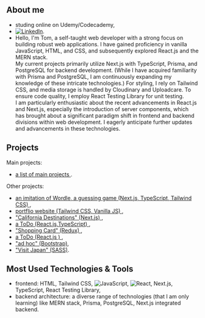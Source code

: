 ## About me
- studing online on Udemy/Codecademy, 
- [![LinkedIn][linkedin-shield]][linkedin-url].
- Hello, I'm Tom, a self-taught web developer with a strong focus on building robust web applications. I have gained proficiency in vanilla JavaScript, HTML, and CSS, and subsequently explored React.js and the MERN stack.
<br/>My current projects primarily utilize Next.js with TypeScript, Prisma, and PostgreSQL for backend development. (While I have acquired familiarity with Prisma and PostgreSQL, I am continuously expanding my knowledge of these intricate technologies.) For styling, I rely on Tailwind CSS, and media storage is handled by Cloudinary and Uploadcare. To ensure code quality, I employ React Testing Library for unit testing.
<br/> I am particularly enthusiastic about the recent advancements in React.js and Next.js, especially the introduction of server components, which has brought about a significant paradigm shift in frontend and backend divisions within web development. I eagerly anticipate further updates and advancements in these technologies.
  <br/>



## Projects
Main projects: 
- <a href="https://projects-online.vercel.app/#secondPage"   target="_blank"> a list of main projects </a>.

Other projects:
-  <a href="https://github.com/spatulatom/nextjs-wordle-new-york-times-game#readme" target="_blank"> an imitation of Wordle, a  guessing game (Next.js, TypeScript, Tailwind CSS) </a>,
- <a href="https://github.com/spatulatom/projects-online#readme">  portflio website (Tailwind CSS, Vanilla JS) </a>, 
-  <a href="https://github.com/spatulatom/react-next-california-destinations#readme"> "California Destinations" (Next.js) </a>,
- <a href="https://github.com/spatulatom/todo-reactjs-typescript/tree/master#readme-top">  a ToDo (React.js,TypeScript) </a>,
-  <a href ="https://github.com/spatulatom/shopping-card-reactjs#readme"> "Shopping Card" (Redux) </a>,
-  <a href="https://github.com/spatulatom/todo-reactjs#readme"> a ToDo (React.js ) </a>,
-  <a href="https://github.com/spatulatom/bootstrap-demo-website#readme-top"> "ad hoc" (Bootstrap)</a>,
- <a href="https://github.com/spatulatom/sass-project#readme-top"> "Visit Japan"  (SASS)</a>.

   


## Most Used Technologies & Tools
- frontend: HTML, Tailwind CSS,
![JavaScript](https://img.shields.io/badge/-JavaScript-black?style=flat-square&logo=javascript),
![React](https://img.shields.io/badge/-React-black?style=flat-square&logo=react),
Next.js, TypeScript, React Testing Library,
- backend architecture: a diverse range of technologies (that I am only learning) like  MERN stack, Prisma, PostgreSQL, Next.js integrated backend.


<!-- MARKDOWN LINKS & IMAGES -->

[linkedin-shield]: https://img.shields.io/badge/-LinkedIn-black.svg?style=for-the-badge&logo=linkedin&colorB=555
[linkedin-url]: https://www.linkedin.com/in/tomasz-s-069249244/
